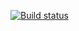 [![Build status](https://ci.appveyor.com/api/projects/status/hn7gpwotrvqkh768/branch/master?svg=true)](https://ci.appveyor.com/project/MironovaGV/try-catch/branch/master)
